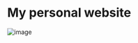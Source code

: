 # My personal website
![image](https://github.com/bahadiraraz/bahadiraraz-web/assets/48323786/0c9bca73-745e-487d-bc04-3f4ab15d811f)
